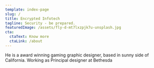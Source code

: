 ```yaml
---
template: index-page
slug: /
title: Encrypted Infotech
tagline: Security - be prepared.
featuredImage: /assets/fly-d-mt7lxzpjk7u-unsplash.jpg
cta:
  ctaText: Know more
  ctaLink: /about
---
```


He is a award winning gaming graphic designer, based in sunny side of California. Working as Principal designer at Bethesda
